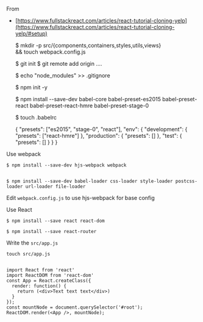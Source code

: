From

* [https://www.fullstackreact.com/articles/react-tutorial-cloning-yelp](https://www.fullstackreact.com/articles/react-tutorial-cloning-yelp/#setup)


    $ mkdir -p src/{components,containers,styles,utils,views} \
     && touch webpack.config.js

    $ git init
    $ git remote add origin ....

    $ echo "node_modules" >> .gitignore

    $ npm init -y

    $ npm install --save-dev babel-core babel-preset-es2015 babel-preset-react babel-preset-react-hmre babel-preset-stage-0

    $ touch .babelrc

    {
      "presets": ["es2015", "stage-0", "react"],
      "env": {
        "development": {
          "presets": ["react-hmre"]
        },
        "production": {
          "presets": []
        },
        "test": {
          "presets": []
        }
      }
    }

Use webpack 

    $ npm install --save-dev hjs-webpack webpack


    $ npm install --save-dev babel-loader css-loader style-loader postcss-loader url-loader file-loader

Edit ``webpack.config.js`` to use hjs-webpack for base config

Use React

    $ npm install --save react react-dom

    $ npm install --save react-router

Write the ``src/app.js``

    touch src/app.js


    import React from 'react'
    import ReactDOM from 'react-dom'
    const App = React.createClass({
      render: function() {
        return (<div>Text text text</div>)
      }
    });
    const mountNode = document.querySelector('#root');
    ReactDOM.render(<App />, mountNode);

